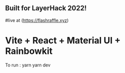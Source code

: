## Built for LayerHack 2022!

#live at (https://flashraffle.xyz)

# Vite + React + Material UI + Rainbowkit

To run :
yarn
yarn dev

